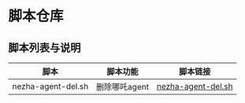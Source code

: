 # 脚本仓库

## 脚本列表与说明
| 脚本             | 脚本功能           | 脚本链接                                                                                  |
|------------------|--------------------|--------------------------------------------------------------------------------------------|
| nezha-agent-del.sh | 删除哪吒agent      | [nezha-agent-del.sh](https://raw.githubusercontent.com/jsllxx77/script/refs/heads/main/nezha-agent-del.sh) |


